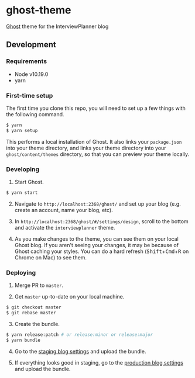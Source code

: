 # ghost-theme
[Ghost](https://ghost.org) theme for the InterviewPlanner blog

## Development

### Requirements
- Node v10.19.0
- yarn

### First-time setup

The first time you clone this repo, you will need to set up a few things with the following command.
```sh
$ yarn
$ yarn setup
```
This performs a local installation of Ghost. It also links your `package.json` into your theme directory, and links your theme directory into your `ghost/content/themes` directory, so that you can preview your theme locally.

### Developing

1. Start Ghost.
```sh
$ yarn start
```

2. Navigate to `http://localhost:2368/ghost/` and set up your blog (e.g. create an account, name your blog, etc).

3. In `http://localhost:2368/ghost/#/settings/design`, scroll to the bottom and activate the `interviewplanner` theme.

4. As you make changes to the theme, you can see them on your local Ghost blog. If you aren't seeing your changes, it may be because of Ghost caching your styles. You can do a hard refresh (<kbd>Shift</kbd>+<kbd>Cmd</kbd>+<kbd>R</kbd> on Chrome on Mac) to see them.

### Deploying
1. Merge PR to `master`.

2. Get `master` up-to-date on your local machine.
```sh
$ git checkout master
$ git rebase master
```

3. Create the bundle.
```sh
$ yarn release:patch # or release:minor or release:major
$ yarn bundle
```

4. Go to the [staging blog settings](https://staging.interviewplanner.com/blog/ghost/#/settings/design) and upload the bundle.

5. If everything looks good in staging, go to the [production blog settings](https://interviewplanner.com/blog/ghost/#/settings/design) and upload the bundle.
